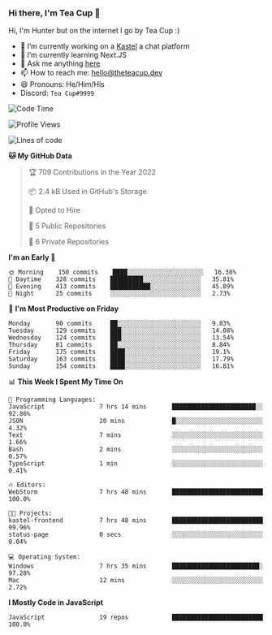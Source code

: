 ### Hi there, I'm Tea Cup 👋 

Hi, I'm Hunter but on the internet I go by Tea Cup :)

- 🔭 I’m currently working on a [Kastel](https://github.com/Kastelll) a chat platform
- 🌱 I’m currently learning Next.JS
- 💬 Ask me anything [here](https://github.com/TheTeaCup/TheTeaCup/issues)
- 📫 How to reach me: [hello@theteacup.dev](mailto:hello@theteacup.dev)
- 😄 Pronouns: He/Him/His
- Discord: `Tea Cup#9999`

<!--START_SECTION:waka-->
![Code Time](http://img.shields.io/badge/Code%20Time-200%20hrs%2044%20mins-blue)

![Profile Views](http://img.shields.io/badge/Profile%20Views-9-blue)

![Lines of code](https://img.shields.io/badge/From%20Hello%20World%20I%27ve%20Written-69%20Thousand%20lines%20of%20code-blue)

**🐱 My GitHub Data** 

> 🏆 709 Contributions in the Year 2022
 > 
> 📦 2.4 kB Used in GitHub's Storage 
 > 
> 💼 Opted to Hire
 > 
> 📜 5 Public Repositories 
 > 
> 🔑 6 Private Repositories  
 > 
**I'm an Early 🐤** 

```text
🌞 Morning    150 commits    ████░░░░░░░░░░░░░░░░░░░░░   16.38% 
🌆 Daytime    328 commits    █████████░░░░░░░░░░░░░░░░   35.81% 
🌃 Evening    413 commits    ███████████░░░░░░░░░░░░░░   45.09% 
🌙 Night      25 commits     ░░░░░░░░░░░░░░░░░░░░░░░░░   2.73%

```
📅 **I'm Most Productive on Friday** 

```text
Monday       90 commits     ██░░░░░░░░░░░░░░░░░░░░░░░   9.83% 
Tuesday      129 commits    ███░░░░░░░░░░░░░░░░░░░░░░   14.08% 
Wednesday    124 commits    ███░░░░░░░░░░░░░░░░░░░░░░   13.54% 
Thursday     81 commits     ██░░░░░░░░░░░░░░░░░░░░░░░   8.84% 
Friday       175 commits    ████░░░░░░░░░░░░░░░░░░░░░   19.1% 
Saturday     163 commits    ████░░░░░░░░░░░░░░░░░░░░░   17.79% 
Sunday       154 commits    ████░░░░░░░░░░░░░░░░░░░░░   16.81%

```


📊 **This Week I Spent My Time On** 

```text
💬 Programming Languages: 
JavaScript               7 hrs 14 mins       ███████████████████████░░   92.86% 
JSON                     20 mins             █░░░░░░░░░░░░░░░░░░░░░░░░   4.32% 
Text                     7 mins              ░░░░░░░░░░░░░░░░░░░░░░░░░   1.66% 
Bash                     2 mins              ░░░░░░░░░░░░░░░░░░░░░░░░░   0.57% 
TypeScript               1 min               ░░░░░░░░░░░░░░░░░░░░░░░░░   0.41%

🔥 Editors: 
WebStorm                 7 hrs 48 mins       █████████████████████████   100.0%

🐱‍💻 Projects: 
kastel-frontend          7 hrs 48 mins       █████████████████████████   99.96% 
status-page              0 secs              ░░░░░░░░░░░░░░░░░░░░░░░░░   0.04%

💻 Operating System: 
Windows                  7 hrs 35 mins       ████████████████████████░   97.28% 
Mac                      12 mins             ░░░░░░░░░░░░░░░░░░░░░░░░░   2.72%

```

**I Mostly Code in JavaScript** 

```text
JavaScript               19 repos            █████████████████████████   100.0%

```



<!--END_SECTION:waka-->
